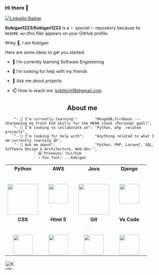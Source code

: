 ### Hi there 👋

 [![Linkedin Badge](https://img.shields.io/badge/-kobigan-blue?style=flat-square&logo=Linkedin&logoColor=white&link=https://www.linkedin.com/in/kobigan-krishnananthan-5092491a6/)](https://www.linkedin.com/in/kobigan-krishnananthan-5092491a6/) 

**Kobigan1223/Kobigan1223** is a ✨ _special_ ✨ repository because its `README.md` (this file) appears on your GitHub profile.

#Hey 👋, I am Kobigan

Here are some ideas to get you started:


- 🌱 I’m currently learning Software Engineering

- 🤔 I’m looking for help with my friends
- 💬 Ask me about projects
- 📫 How to reach me: kobitech18@gmail.com




<h2 align="center">About me</h2>

		"- 🌱 I’m currently learning":        "MongoDB,Firebase --- Sharpening my Front End Skills for the MERN stack (Personal goal)",
		"- 👯 I’m looking to collaborate on": "Python, php  related projects",
		"- 🤔 I’m looking for help with":     "Anything related to what I am currently learning 😅",
		"- 💬 Ask me about":                  "Python, PHP, Laravel, SQL, Software Design & Architecture, Web-Dev ",
                 - 😄 Pronouns: his/him
                 - ⚡ Fun fact: ...Kobigan
		 
		 
	
<table>
  <tbody>
    <tr valign="top">
      <td width="25%" align="center">
	      <span><strong>Python</strong></span><br><br><br>
        <img height="100px" src="https://upload.wikimedia.org/wikipedia/commons/thumb/c/c3/Python-logo-notext.svg/1200px-Python-logo-notext.svg.png">
      </td>
      <td width="25%" align="center">
	      <span><strong>AWS</strong></span><br><br><br>
        <img height="64px" src="https://cdn.svgporn.com/logos/aws.svg">
      </td>
      <td width="25%" align="center">
        <span><strong>Java</strong></span><br><br><br>
        <img height="100px" src="https://upload.wikimedia.org/wikipedia/en/thumb/3/30/Java_programming_language_logo.svg/1200px-Java_programming_language_logo.svg.png">
      </td>
      <td width="25%" align="center">
        <span><strong>Django</strong></span><br><br><br>
        <img height="64px" src="https://encrypted-tbn0.gstatic.com/images?q=tbn%3AANd9GcRlHpEsRq4pIo4vTLAn24qGNwG41dFdXLJwsQ&usqp=CAU">
      </td>
     </tr>
    <tr valign="top">
      <td width="25%" align="center">
        <span><strong>CSS</strong></span><br><br><br>
        <img height="64px" src="https://cdn.svgporn.com/logos/css-3.svg">
      </td>
      <td width="25%" align="center">
        <span><strong>Html 5</strong></span><br><br><br>
        <img height="64px" src="https://cdn.svgporn.com/logos/html-5.svg">
      </td>
      <td width="25%" align="center">
        <span><strong>Git</strong></span><br><br><br>
        <img height="64px" src="https://cdn.svgporn.com/logos/git-icon.svg">
      </td>
      <td width="25%" align="center">
        <span><strong>Vs Code</strong></span><br><br><br>
        <img height="64px" src="https://cdn.svgporn.com/logos/visual-studio-code.svg">
      </td>
    </tr>

  </tbody>
</table>

  <a href="https://www.linkedin.com/in/kobigan-krishnananthan-5092491a6/">
    <img src="https://www.vectorlogo.zone/logos/linkedin/linkedin-icon.svg" alt="Kobigan's LinkedIn Profile" height="30" width="30">
  </a>


